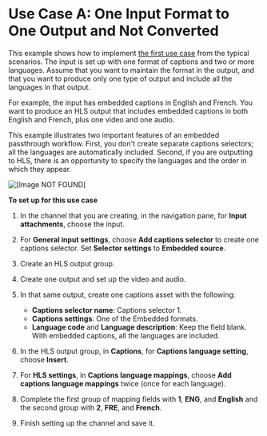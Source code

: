 # Use Case A: One Input Format to One Output and Not Converted<a name="use-case-one-input-format-to-one-output"></a>

This example shows how to implement [the first use case](use-case-one-input-format-to-one-output-format-not-converted.md) from the typical scenarios\. The input is set up with one format of captions and two or more languages\. Assume that you want to maintain the format in the output, and that you want to produce only one type of output and include all the languages in that output\.

For example, the input has embedded captions in English and French\. You want to produce an HLS output that includes embedded captions in both English and French, plus one video and one audio\.

This example illustrates two important features of an embedded passthrough workflow\. First, you don't create separate captions selectors; all the languages are automatically included\. Second, if you are outputting to HLS, there is an opportunity to specify the languages and the order in which they appear\.

![\[Image NOT FOUND\]](http://docs.aws.amazon.com/medialive/latest/ug/images/captions_INembed_OUTembed_hls_result.png)

**To set up for this use case**

1. In the channel that you are creating, in the navigation pane, for **Input attachments**, choose the input\.

1. For **General input settings**, choose **Add captions selector** to create one captions selector\. Set **Selector settings** to **Embedded source**\.

1. Create an HLS output group\.

1. Create one output and set up the video and audio\. 

1. In that same output, create one captions asset with the following:
   + **Captions selector name**: Captions selector 1\.
   + **Captions settings**: One of the Embedded formats\. 
   + **Language code** and **Language description**: Keep the field blank\. With embedded captions, all the languages are included\.

1. In the HLS output group, in **Captions**, for **Captions language setting**, choose **Insert**\. 

1. For **HLS settings**, in **Captions language mappings**, choose **Add captions language mappings** twice \(once for each language\)\.

1. Complete the first group of mapping fields with **1**, **ENG**, and **English** and the second group with **2**, **FRE**, and **French**\.

1. Finish setting up the channel and save it\.
